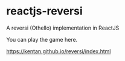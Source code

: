 # reactjs-reversi
A reversi (Othello) implementation in ReactJS

You can play the game here.

https://kentan.github.io/reversi/index.html
